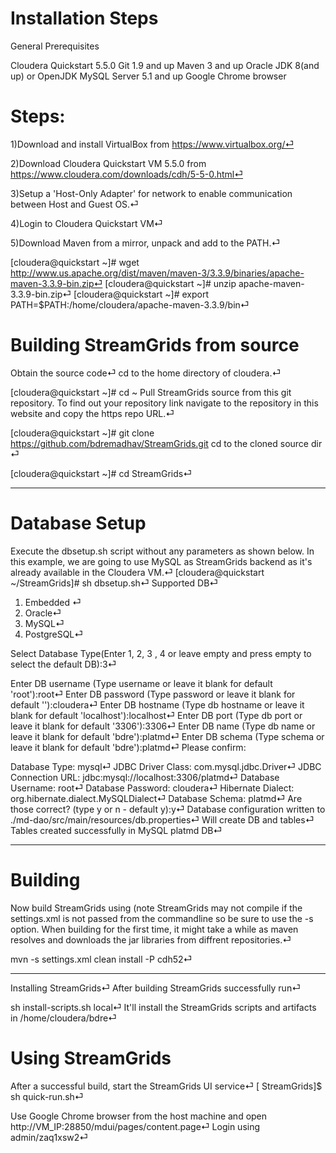# Installation Steps

General Prerequisites

Cloudera Quickstart 5.5.0
Git 1.9 and up
Maven 3 and up
Oracle JDK 8(and up) or OpenJDK
MySQL Server 5.1 and up
Google Chrome browser

# Steps:
1)Download and install VirtualBox from https://www.virtualbox.org/⏎

2)Download Cloudera Quickstart VM 5.5.0 from https://www.cloudera.com/downloads/cdh/5-5-0.html⏎

3)Setup a 'Host-Only Adapter' for network to enable communication between Host and Guest OS.⏎

4)Login to Cloudera Quickstart VM⏎

5)Download Maven from a mirror, unpack and add to the PATH.⏎

[cloudera@quickstart ~]# wget http://www.us.apache.org/dist/maven/maven-3/3.3.9/binaries/apache-maven-3.3.9-bin.zip⏎
[cloudera@quickstart ~]# unzip apache-maven-3.3.9-bin.zip⏎
[cloudera@quickstart ~]# export PATH=$PATH:/home/cloudera/apache-maven-3.3.9/bin⏎

# Building StreamGrids from source

Obtain the source code⏎
cd to the home directory of cloudera.⏎

[cloudera@quickstart ~]# cd ~
Pull StreamGrids source from this git repository. To find out your repository link navigate to the repository in this website and copy the https repo URL.⏎

[cloudera@quickstart ~]# git clone https://github.com/bdremadhav/StreamGrids.git
cd to the cloned source dir ⏎

[cloudera@quickstart ~]# cd StreamGrids⏎

-------------------------
# Database Setup

Execute the dbsetup.sh script without any parameters as shown below. In this example, we are going to use MySQL as StreamGrids backend as it's already available in the Cloudera VM.⏎
[cloudera@quickstart ~/StreamGrids]# sh dbsetup.sh⏎
Supported DB⏎
1) Embedded ⏎
2) Oracle⏎
3) MySQL⏎
4) PostgreSQL⏎

Select Database Type(Enter 1, 2, 3 , 4 or leave empty and press empty to select the default DB):3⏎

Enter DB username (Type username or leave it blank for default 'root'):root⏎
Enter DB password (Type password or leave it blank for default '<blank>'):cloudera⏎
Enter DB hostname (Type db hostname or leave it blank for default 'localhost'):localhost⏎
Enter DB port (Type db port or leave it blank for default '3306'):3306⏎
Enter DB name (Type db name or leave it blank for default 'bdre'):platmd⏎
Enter DB schema (Type schema or leave it blank for default 'bdre'):platmd⏎
Please confirm:

Database Type: mysql⏎
JDBC Driver Class: com.mysql.jdbc.Driver⏎
JDBC Connection URL: jdbc:mysql://localhost:3306/platmd⏎
Database Username: root⏎
Database Password: cloudera⏎
Hibernate Dialect: org.hibernate.dialect.MySQLDialect⏎
Database Schema: platmd⏎
Are those correct? (type y or n - default y):y⏎
Database configuration written to ./md-dao/src/main/resources/db.properties⏎
Will create DB and tables⏎
Tables created successfully in MySQL platmd DB⏎

----------------
# Building

Now build StreamGrids using (note StreamGrids may not compile if the settings.xml is not passed from the commandline so be sure to use the -s option. When building for the first time, it might take a while as maven resolves and downloads the jar libraries from diffrent repositories.⏎

mvn -s settings.xml clean install -P cdh52⏎

-----------------
Installing StreamGrids⏎
After building StreamGrids successfully run⏎

sh install-scripts.sh local⏎
It'll install the StreamGrids scripts and artifacts in /home/cloudera/bdre⏎

# Using StreamGrids

After a successful build, start the StreamGrids UI service⏎
[ StreamGrids]$ sh quick-run.sh⏎

Use Google Chrome browser from the host machine and open http://VM_IP:28850/mdui/pages/content.page⏎
Login using admin/zaq1xsw2⏎
